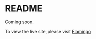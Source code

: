 # README

Coming soon.

To view the live site, please visit  <a href="http://pinkflamingo.herokuapp.com">Flamingo</a>
